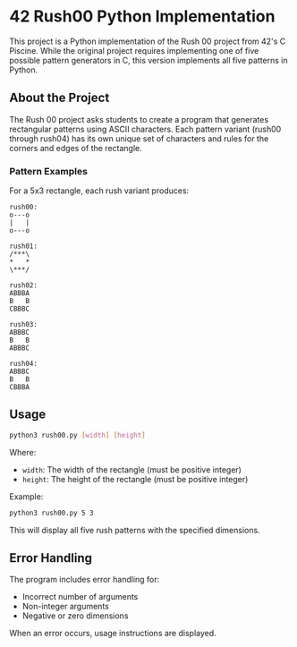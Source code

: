# 42 Rush00 Python Implementation

This project is a Python implementation of the Rush 00 project from 42's C Piscine. While the original project requires implementing one of five possible pattern generators in C, this version implements all five patterns in Python.

## About the Project

The Rush 00 project asks students to create a program that generates rectangular patterns using ASCII characters. Each pattern variant (rush00 through rush04) has its own unique set of characters and rules for the corners and edges of the rectangle.

### Pattern Examples

For a 5x3 rectangle, each rush variant produces:

```
rush00:
o---o
|   |
o---o

rush01:
/***\
*   *
\***/

rush02:
ABBBA
B   B
CBBBC

rush03:
ABBBC
B   B
ABBBC

rush04:
ABBBC
B   B
CBBBA
```

## Usage

```bash
python3 rush00.py [width] [height]
```

Where:
- `width`: The width of the rectangle (must be positive integer)
- `height`: The height of the rectangle (must be positive integer)

Example:
```bash
python3 rush00.py 5 3
```

This will display all five rush patterns with the specified dimensions.

## Error Handling

The program includes error handling for:
- Incorrect number of arguments
- Non-integer arguments
- Negative or zero dimensions

When an error occurs, usage instructions are displayed.

